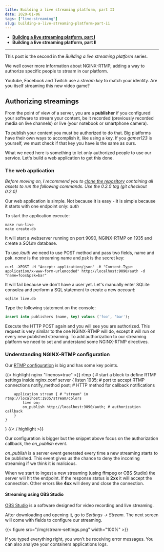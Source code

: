 ```yaml
---
title: Building a live streaming platform, part II
date: 2020-01-06
tags: ["live-streaming"]
slug: building-a-live-streaming-platform-part-ii
---
```


* **[Building a live streaming platform, part I](https://www.maugzoide.com/posts/building-a-live-streaming-platform-part-i/)**
* **Building a live streaming platform, part II**

---

This post is the second in the *Building a live streaming platform* series.

We well cover more information about NGINX-RTMP, adding a way to authorize specific people to stream in our platform.

Youtube, Facebook and Twitch use a *stream key* to match your identity. Are you itself streaming this new video game?

## Authorizing streamings

From the point of view of a server, you are a **publisher** if you configured your software to stream your content, be it recorded (previously recorded media on live channels) or live (your notebook or smartphone camera).

To publish your content you must be authorized to do that. Big platforms have their own ways to accomplish it, like using a key. If you *gamer123* is yourself, we must check if that key you have is the same as ours.

What we need here is something to let only authorized people to use our service. Let's build a web application to get this done.

### The web application

*Before moving on, I recommend you to [clone the repository](https://github.com/mauricioabreu/building-a-live-streaming-platform) containing all assets to run the following commands. Use the 0.2.0 tag (git checkout 0.2.0)*

Our web application is simple. Not because it is easy - it is simple because it starts with one endpoint only: *auth*

To start the application execute:

```shell
make run-live
make create-db
```

It will start a webserver running on port 9090, NGINX-RTMP on 1935 and create a *SQLite* database.

To use */auth* we need to use POST method and pass two fields, name and psk. *name* is the streaming name and *psk* is the secret key:

```shell
curl -XPOST -H "Accept: application/json" -H "Content-Type: application/x-www-form-urlencoded" http://localhost:9090/auth -d "name=foos&psk=bar"
```

It will fail because we don't have a user yet. Let's manually enter SQLite consolea and perform a SQL statement to create a new *account*:

```shell
sqlite live.db
```

Type the following statement on the console:

```sql
insert into publishers (name, key) values ('foo', 'bar');
```

Execute the HTTP POST again and you will see you are authorized. This request is very similar to the one NGINX-RTMP will do, except it will run on every new published streaming. To add authorization to our streaming platform we need to set and understand some NGINX-RTMP directives.

### Understanding NGINX-RTMP configuration

Our [RTMP configuration](https://github.com/mauricioabreu/docker-nginx-rtmp/blob/master/nginx.conf) is big and has some key points.

{{< highlight nginx "linenos=true" >}}
rtmp { # start a block to define RTMP settings inside nginx.conf
    server {
        listen 1935; # port to accept RTMP connections
        notify_method post; # HTTP method for callback notifications

        application stream { # "stream" in rtmp://localhost:1935/stream/colors
            live on;
            on_publish http://localhost:9090/auth; # authorization callback
        }
    }
}
{{< / highlight >}}

Our configuration is bigger but the snippet above focus on the authorization callback, the *on_publish* event.

*on_publish* is a server event generated every time a new streaming starts to be published. This event gives us the chance to deny the incoming streaming if we think it is malicious.

When we start to ingest a new streaming (using ffmpeg or OBS Studio) the server will hit the endpoint. If the response status is **2xx** it will accept the connection. Other errors like **4xx** will deny and close the connection.

#### Streaming using OBS Studio

[OBS Studio](https://obsproject.com/) is a software designed for video recording and live streaming.

After downloading and opening it, go to *Settings -> Stream*. The next screen will come with fields to configure our streaming.

{{< figure src="/img/stream-settings.png" width="100%" >}}

If you typed everything right, you won't be receiving error messages. You can also analyze your containers applications logs.